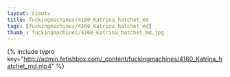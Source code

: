 ```yaml
--- 
layout: sieutv
title: fuckingmachines/4160_Katrina_hatchet_md
tags: [fuckingmachines/4160_Katrina_hatchet_md]
thumb_: fuckingmachines/4160_Katrina_hatchet_md.jpg
---
```

{% include tvpro key="http://admin.fetishbox.com/_content/fuckingmachines/4160_Katrina_hatchet_md.mp4" %} 
